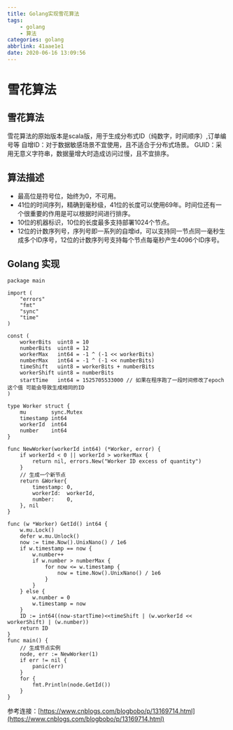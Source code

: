 ```yaml
---
title: Golang实现雪花算法
tags: 
    - golang
    - 算法
categories: golang
abbrlink: 41aae1e1
date: 2020-06-16 13:09:56
---
```


# 雪花算法

## 雪花算法

雪花算法的原始版本是scala版，用于生成分布式ID（纯数字，时间顺序）,订单编号等
    自增ID：对于数据敏感场景不宜使用，且不适合于分布式场景。 GUID：采用无意义字符串，数据量增大时造成访问过慢，且不宜排序。

## 算法描述
* 最高位是符号位，始终为0，不可用。
* 41位的时间序列，精确到毫秒级，41位的长度可以使用69年。时间位还有一个很重要的作用是可以根据时间进行排序。
* 10位的机器标识，10位的长度最多支持部署1024个节点。
* 12位的计数序列号，序列号即一系列的自增id，可以支持同一节点同一毫秒生成多个ID序号，12位的计数序列号支持每个节点每毫秒产生4096个ID序号。


## Golang 实现
```golang
package main

import (
    "errors"
    "fmt"
    "sync"
    "time"
)

const (
    workerBits  uint8 = 10
    numberBits  uint8 = 12
    workerMax   int64 = -1 ^ (-1 << workerBits)
    numberMax   int64 = -1 ^ (-1 << numberBits)
    timeShift   uint8 = workerBits + numberBits
    workerShift uint8 = numberBits
    startTime   int64 = 1525705533000 // 如果在程序跑了一段时间修改了epoch这个值 可能会导致生成相同的ID
)

type Worker struct {
    mu        sync.Mutex
    timestamp int64
    workerId  int64
    number    int64
}

func NewWorker(workerId int64) (*Worker, error) {
    if workerId < 0 || workerId > workerMax {
        return nil, errors.New("Worker ID excess of quantity")
    }
    // 生成一个新节点
    return &Worker{
        timestamp: 0,
        workerId:  workerId,
        number:    0,
    }, nil
}

func (w *Worker) GetId() int64 {
    w.mu.Lock()
    defer w.mu.Unlock()
    now := time.Now().UnixNano() / 1e6
    if w.timestamp == now {
        w.number++
        if w.number > numberMax {
            for now <= w.timestamp {
                now = time.Now().UnixNano() / 1e6
            }
        }
    } else {
        w.number = 0
        w.timestamp = now
    }
    ID := int64((now-startTime)<<timeShift | (w.workerId << workerShift) | (w.number))
    return ID
}
func main() {
    // 生成节点实例
    node, err := NewWorker(1)
    if err != nil {
        panic(err)
    }
    for {
        fmt.Println(node.GetId())
    }
}

```

参考连接：[https://www.cnblogs.com/blogbobo/p/13169714.html](https://www.cnblogs.com/blogbobo/p/13169714.html)
    

